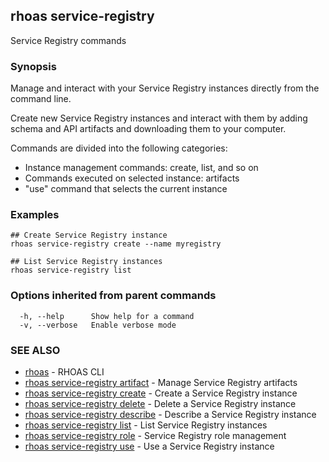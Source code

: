 ## rhoas service-registry

Service Registry commands

### Synopsis

Manage and interact with your Service Registry instances directly from the command line.

Create new Service Registry instances and interact with them by adding schema and API artifacts and downloading them to your computer.

Commands are divided into the following categories:

* Instance management commands: create, list, and so on
* Commands executed on selected instance: artifacts
* "use" command that selects the current instance


### Examples

```
## Create Service Registry instance
rhoas service-registry create --name myregistry

## List Service Registry instances
rhoas service-registry list

```

### Options inherited from parent commands

```
  -h, --help      Show help for a command
  -v, --verbose   Enable verbose mode
```

### SEE ALSO

* [rhoas](rhoas.md)	 - RHOAS CLI
* [rhoas service-registry artifact](rhoas_service-registry_artifact.md)	 - Manage Service Registry artifacts
* [rhoas service-registry create](rhoas_service-registry_create.md)	 - Create a Service Registry instance
* [rhoas service-registry delete](rhoas_service-registry_delete.md)	 - Delete a Service Registry instance
* [rhoas service-registry describe](rhoas_service-registry_describe.md)	 - Describe a Service Registry instance
* [rhoas service-registry list](rhoas_service-registry_list.md)	 - List Service Registry instances
* [rhoas service-registry role](rhoas_service-registry_role.md)	 - Service Registry role management
* [rhoas service-registry use](rhoas_service-registry_use.md)	 - Use a Service Registry instance

